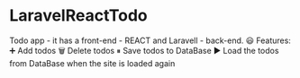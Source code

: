 # LaravelReactTodo
Todo app - it has a front-end - REACT and Laravell - back-end. 
😃 Features:
➕ Add todos
🗑️ Delete todos
⏸ Save todos to DataBase
▶️ Load the todos from DataBase when the site is loaded again
